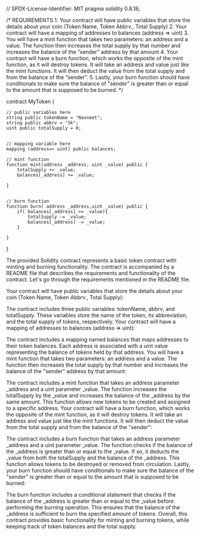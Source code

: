 // SPDX-License-Identifier: MIT
pragma solidity 0.8.18;

/*
       REQUIREMENTS
    1. Your contract will have public variables that store the details about your coin (Token Name, Token Abbrv., Total Supply)
    2. Your contract will have a mapping of addresses to balances (address => uint)
    3. You will have a mint function that takes two parameters: an address and a value. 
       The function then increases the total supply by that number and increases the balance 
       of the “sender” address by that amount
    4. Your contract will have a burn function, which works the opposite of the mint function, as it will destroy tokens. 
       It will take an address and value just like the mint functions. It will then deduct the value from the total supply 
       and from the balance of the “sender”.
    5. Lastly, your burn function should have conditionals to make sure the balance of "sender" is greater than or equal 
       to the amount that is supposed to be burned.
*/


contract MyToken {

    // public variables here
    string public tokenName = "Navneet";
    string public abbrv = "Sk";
    uint public totalSupply = 0;
    

    // mapping variable here
    mapping (address=> uint) public balances;

    // mint function
    function mint(address _address, uint _value) public {
        totalSupply += _value;
        balances[_address] += _value;  

    }


    // burn function
    function burn( address _address,uint _value) public {
        if( balances[_address] >= _value){
            totalSupply -= _value;
            balances[_address] -= _value;
        }
        
    }

}

The provided Solidity contract represents a basic token contract with minting and burning functionality. The contract is accompanied by a README file that describes the requirements and functionality of the contract. Let's go through the requirements mentioned in the README file:

Your contract will have public variables that store the details about your coin (Token Name, Token Abbrv., Total Supply):

The contract includes three public variables: tokenName, abbrv, and totalSupply. These variables store the name of the token, its abbreviation, and the total supply of tokens, respectively.
Your contract will have a mapping of addresses to balances (address => uint):

The contract includes a mapping named balances that maps addresses to their token balances. Each address is associated with a uint value representing the balance of tokens held by that address.
You will have a mint function that takes two parameters: an address and a value. The function then increases the total supply by that number and increases the balance of the "sender" address by that amount:

The contract includes a mint function that takes an address parameter _address and a uint parameter _value. The function increases the totalSupply by the _value and increases the balance of the _address by the same amount. This function allows new tokens to be created and assigned to a specific address.
Your contract will have a burn function, which works the opposite of the mint function, as it will destroy tokens. It will take an address and value just like the mint functions. It will then deduct the value from the total supply and from the balance of the "sender":

The contract includes a burn function that takes an address parameter _address and a uint parameter _value. The function checks if the balance of the _address is greater than or equal to the _value. If so, it deducts the _value from both the totalSupply and the balance of the _address. This function allows tokens to be destroyed or removed from circulation.
Lastly, your burn function should have conditionals to make sure the balance of the "sender" is greater than or equal to the amount that is supposed to be burned:

The burn function includes a conditional statement that checks if the balance of the _address is greater than or equal to the _value before performing the burning operation. This ensures that the balance of the _address is sufficient to burn the specified amount of tokens.
Overall, this contract provides basic functionality for minting and burning tokens, while keeping track of token balances and the total supply.
